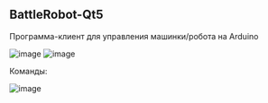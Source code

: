 
## BattleRobot-Qt5

Программа-клиент для управления машинки/робота на Arduino

![image](https://user-images.githubusercontent.com/10671637/213950697-a83d5f06-458c-4a21-acf8-34e4c7b13b27.png)
![image](https://user-images.githubusercontent.com/10671637/214733074-c2ab5219-4656-4581-9a88-468c4f95d0b1.png)

Команды:

![image](https://user-images.githubusercontent.com/10671637/214191361-dc15b0de-1a4b-41ce-9fe9-e5d284e2dde9.png)
